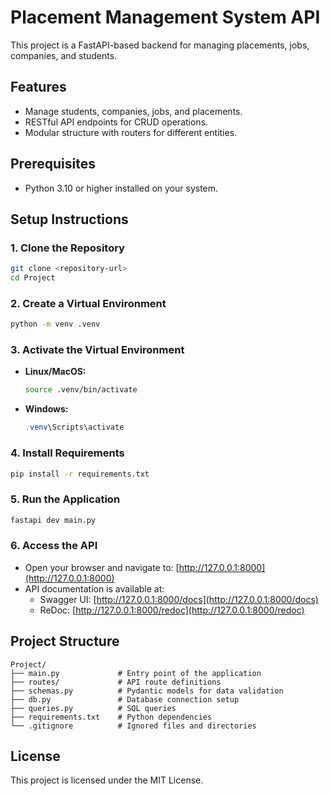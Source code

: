# Placement Management System API

This project is a FastAPI-based backend for managing placements, jobs, companies, and students.

## Features
- Manage students, companies, jobs, and placements.
- RESTful API endpoints for CRUD operations.
- Modular structure with routers for different entities.

## Prerequisites
- Python 3.10 or higher installed on your system.

## Setup Instructions

### 1. Clone the Repository
```bash
git clone <repository-url>
cd Project
```

### 2. Create a Virtual Environment
```bash
python -m venv .venv
```

### 3. Activate the Virtual Environment
- **Linux/MacOS:**
    ```bash
    source .venv/bin/activate
    ```
- **Windows:**
    ```powershell
    .venv\Scripts\activate
    ```

### 4. Install Requirements
```bash
pip install -r requirements.txt
```

### 5. Run the Application
```bash
fastapi dev main.py
```

### 6. Access the API
- Open your browser and navigate to: [http://127.0.0.1:8000](http://127.0.0.1:8000)
- API documentation is available at:
    - Swagger UI: [http://127.0.0.1:8000/docs](http://127.0.0.1:8000/docs)
    - ReDoc: [http://127.0.0.1:8000/redoc](http://127.0.0.1:8000/redoc)

## Project Structure
```
Project/
├── main.py             # Entry point of the application
├── routes/             # API route definitions
├── schemas.py          # Pydantic models for data validation
├── db.py               # Database connection setup
├── queries.py          # SQL queries
├── requirements.txt    # Python dependencies
└── .gitignore          # Ignored files and directories
```

## License
This project is licensed under the MIT License.  